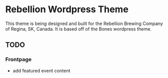 # Rebellion Wordpress Theme

This theme is being designed and built for the Rebellion Brewing Company of Regina, SK, Canada.  It is based off of the Bones wordpress theme.


## TODO
### Frontpage
- add featured event content
